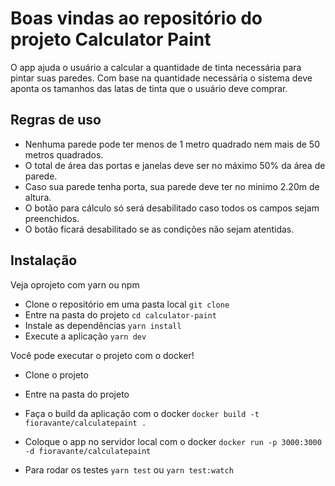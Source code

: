 
# Boas vindas ao repositório do projeto Calculator Paint

O app ajuda o usuário a calcular a quantidade de tinta necessária para pintar suas paredes. Com base na quantidade necessária o sistema deve aponta os tamanhos das latas de tinta que o usuário deve comprar.


## Regras de uso

- Nenhuma parede pode ter menos de 1 metro quadrado nem mais de 50 metros quadrados.
- O total de área das portas e janelas deve ser no máximo 50% da área de parede.
- Caso sua parede tenha porta, sua parede deve ter no minimo 2.20m de altura.
- O botão para cálculo só será desabilitado caso todos os campos sejam preenchidos.
- O botão ficará desabilitado se as condições não sejam atentidas.
## Instalação

Veja oprojeto com yarn ou npm

- Clone o repositório em uma pasta local
```git clone```
- Entre na pasta do projeto
```cd calculator-paint```
- Instale as dependências
```yarn install```
- Execute a aplicação
```yarn dev```

Você pode executar o projeto com o docker!

- Clone o projeto
- Entre na pasta do projeto
- Faça o build da aplicação com o docker
```docker build -t fioravante/calculatepaint . ```
- Coloque o app no servidor local com o docker
```docker run -p 3000:3000 -d fioravante/calculatepaint```

- Para rodar os testes
```yarn test```
ou
```yarn test:watch```
